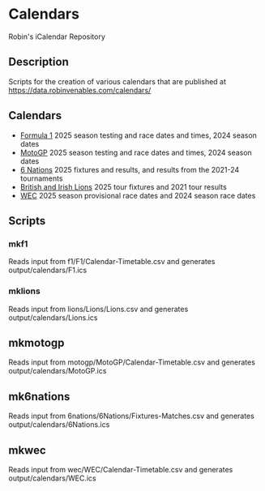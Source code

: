 # Calendars
Robin's iCalendar Repository

## Description
Scripts for the creation of various calendars that are published at https://data.robinvenables.com/calendars/

## Calendars

- [Formula 1](https://data.robinvenables.com/calendars/F1.ics) 2025 season testing and race dates and times, 2024 season dates
- [MotoGP](https://data.robinvenables.com/calendars/MotoGP.ics) 2025 season testing and race dates and times, 2024 season dates
- [6 Nations](https://data.robinvenables.com/calendars/6Nations.ics) 2025 fixtures and results, and results from the 2021-24 tournaments
- [British and Irish Lions](https://data.robinvenables.com/calendars/Lions.ics) 2025 tour fixtures and 2021 tour results
- [WEC](https://data.robinvenables.com/calendars/WEC.ics) 2025 season provisional race dates and 2024 season race dates

## Scripts

### mkf1

Reads input from f1/F1/Calendar-Timetable.csv and generates output/calendars/F1.ics

### mklions

Reads input from lions/Lions/Lions.csv and generates output/calendars/Lions.ics

## mkmotogp

Reads input from motogp/MotoGP/Calendar-Timetable.csv and generates output/calendars/MotoGP.ics

## mk6nations

Reads input from 6nations/6Nations/Fixtures-Matches.csv and generates output/calendars/6Nations.ics

## mkwec

Reads input from wec/WEC/Calendar-Timetable.csv and generates output/calendars/WEC.ics
